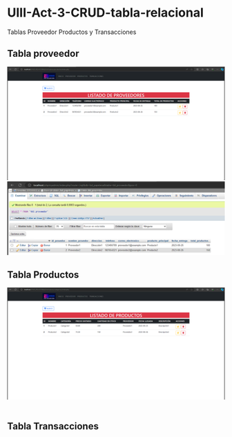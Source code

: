 # UIII-Act-3-CRUD-tabla-relacional
Tablas Proveedor Productos y Transacciones

## Tabla proveedor
![](https://github.com/DDOrozco17/UIII-Act-3-CRUD-tabla-relacional/blob/main/Captura%20de%20pantalla%202023-11-23%20201932.png)
![](https://github.com/DDOrozco17/UIII-Act-3-CRUD-tabla-relacional/blob/main/Captura%20de%20pantalla%202023-11-23%20202148.png)

## Tabla Productos
![](https://github.com/DDOrozco17/UIII-Act-3-CRUD-tabla-relacional/blob/main/Captura%20de%20pantalla%202023-11-23%20201947.png)
![]()

## Tabla Transacciones
![]()
![]()

